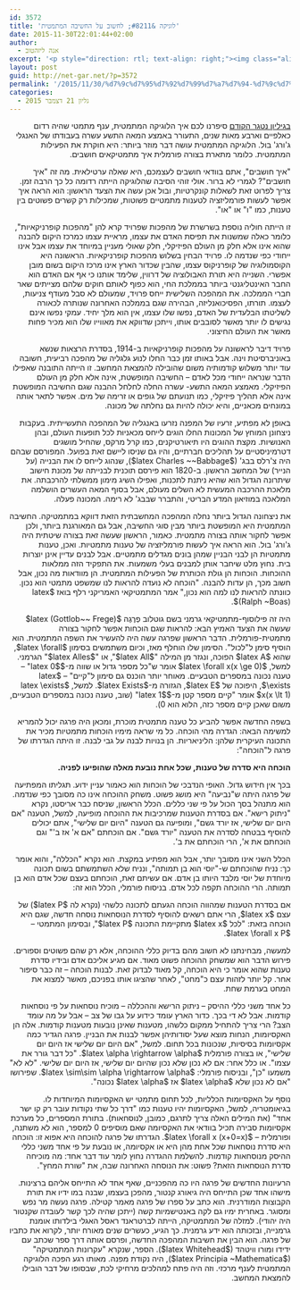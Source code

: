 ```yaml
---
id: 3572
title: 'לוגיקה &#8211; לחשוב על החשיבה המתמטית'
date: 2015-11-30T22:01:44+02:00
author:
  - אנה ליזהטוב
excerpt: '<p style="direction: rtl; text-align: right;"><img class="alignright wp-image-3588 " src="http://net-gar.net/wp-content/uploads/2015/11/Young_frege-150x150.jpg" alt="Young_frege" width="129" height="129" />בגיליון נטגר הקודם סיפרנו לכם איך הלוגיקה המתמטית, ענף מתמטי שהיה רדום כאלפיים וארבע מאות שנים, התעורר באמצע המאה התשע עשרה בעבודתו של האנגלי ג’ורג’ בול. הלוגיקה המתמטית עושה דבר מוזר ביותר: היא חוקרת את הפעילות המתמטית. כלומר מתארת בצורה פורמלית איך מתמטיקאים חושבים.</p>'
layout: post
guid: http://net-gar.net/?p=3572
permalink: '/2015/11/30/%d7%9c%d7%95%d7%92%d7%99%d7%a7%d7%94-%d7%9c%d7%97%d7%a9%d7%95%d7%91-%d7%a2%d7%9c-%d7%94%d7%97%d7%a9%d7%99%d7%91%d7%94-%d7%94%d7%9e%d7%aa%d7%9e%d7%98%d7%99%d7%aa/'
categories:
  - גליון 21 דצמבר 2015
---
```

<p style="direction: rtl; text-align: right;">
  <a href="http://net-gar.net/%d7%9e%d7%94-%d7%96%d7%95-%d7%9c%d7%95%d7%92%d7%99%d7%a7%d7%94-%d7%9e%d7%aa%d7%9e%d7%98%d7%99%d7%aa/">בגיליון נטגר הקודם</a> סיפרנו לכם איך הלוגיקה המתמטית, ענף מתמטי שהיה רדום כאלפיים וארבע מאות שנים, התעורר באמצע המאה התשע עשרה בעבודתו של האנגלי ג'ורג' בול. הלוגיקה המתמטית עושה דבר מוזר ביותר: היא חוקרת את הפעילות המתמטית. כלומר מתארת בצורה פורמלית איך מתמטיקאים חושבים.
</p>

<p style="direction: rtl; text-align: right;">
  "איך חושבים", אתם בוודאי חושבים לעצמכם, היא שאלה ערטילאית. מה זה "איך חושבים"? לגמרי לא ברור. אולי זוהי הסיבה שהלוגיקה הייתה רדומה כל כך הרבה זמן. צריך לפרוט זאת לשאלות קונקרטיות, ובול אכן עשה את הצעד הראשון: הוא הראה איך אפשר לעשות פורמליזציה לטענות מתמטיים פשוטות, שמכילות רק קשרים פשוטים בין טענות, כמו "ו" או "או".
</p>

<p style="direction: rtl; text-align: right;">
  זו הייתה חוליה נוספת בשרשרת של מהפכות שפרויד קרא להן "מהפכות קופרניקאיות", כלומר כאלה שמשנות את תפיסת האדם את עצמו, מראיית עצמו כמרכז היקום להבנה שהוא אינו אלא חלק מן העולם הפיזיקלי, חלק שאולי מעניין במיוחד את עצמו אבל אינו ייחודי כפי שנדמה לו. פרויד הבחין בשלוש מהפכות קופרניקאיות. הראשונה היא הקוסמולוגיה של קופרניקוס עצמו, שהבין שכדור הארץ אינו מרכז היקום בשום מובן אפשרי. השנייה היא תורת האבולוציה של דרווין, שלימד אותנו כי אף אם האדם הוא החבר האינטליגנטי ביותר בממלכת החי, הוא כפוף לאותם חוקים שלהם מצייתים שאר חברי הממלכה. את המהפכה השלישית ייחס פרויד, שמעולם לא סבל מעודף צניעות, לעצמו. תורתו, הפסיכואנליזה, הבהירה שגם בממלכה האחרונה שנותרה לכאורה לשליטתו הבלעדית של האדם, נפשו שלו עצמו, אין הוא מלך יחיד. עמקי נפשו אינם נגישים לו יותר מאשר לסובבים אותו, וייתכן שדווקא את מאווייו שלו הוא מכיר פחות מאשר את העולם החיצוני.
</p>

<p style="direction: rtl; text-align: right;">
  פרויד דיבר לראשונה על מהפכות קופרניקאיות ב-1914, בסדרת הרצאות שנשא באוניברסיטת וינה. אבל באותו זמן כבר החלו לנוע גלגליה של מהפכה רביעית, חשובה עוד יותר משלוש קודמותיה משום שהובילה להמצאת המחשב. זו הייתה התובנה שאפילו הדבר שנראה ייחודי מכל לאדם &#8211; החשיבה המופשטת, אינה אלא חלק מן העולם הפיזיקלי. מאמצע המאה התשע- עשרה החלה לחלחל ההבנה שגם החשיבה המופשטת אינה אלא תהליך פיזיקלי, כמו תנועתם של גופים או זרימה של מים. אפשר לתאר אותה במונחים מכאניים, והיא יכולה להיות גם נחלתה של מכונה.
</p>

<p style="direction: rtl; text-align: right;">
  באופן לא מפתיע, זרעיו של המפנה נזרעו באנגליה של המהפכה התעשייתית. בעקבות ניצחונן המוחץ של המכונות החלו הוגים לייחס מכאניוּת לכל תופעות העולם, ובהן האנושיות. מקצת ההוגים היו תיאורטיקנים, כמו קרל מרקס, שהחיל מושגים דטרמיניסטיים על תהליכים חברתיים, והיו גם שניסו ליישם זאת בפועל. המפורסם שבהם היה צ'רלס בבג' ($latex Charles ~~Babbage$), שנהוג לייחס לו את הבנייה (על הנייר) של המחשב הראשון. ב-1820 הוא פירסם תוכנית לבנייתה של מכונת חישוב שיתרונה הגדול הוא שהיא ניתנת לתכנות, ואפילו השיג מימון ממשלתי להרכבתה. את מלאכת ההרכבה המעשית לא השלים מעולם, אבל בסוף המאה העשרים הושלמה המלאכה במוזיאון המדע הבריטי, והתברר שבבג' לא רימה. המכונה פעלה.
</p>

<p style="direction: rtl; text-align: right;">
  את ניצחונה הגדול ביותר נחלה המהפכה המחשבתית הזאת דווקא במתמטיקה. החשיבה המתמטית היא המופשטת ביותר מבין סוגי החשיבה, אבל גם המאורגנת ביותר, ולכן אפשר לחקור אותה בצורה מתמטית. כאמור, הראשון שעשה זאת בצורה שיטתית היה ג'ורג' בול. הוא הראה איך לעשות פורמליזציה של טענות מתמטיות. ואכן, טענות מתמטיות הן לבני הבניין שמהן בונים מגדלים מתמטיים. אבל לבנים עדיין אינן יוצרות בית. נחוץ מלט שיחבר אותן למבנים בעלי משמעות. את התפקיד הזה ממלאות ההוכחות. הוכחות הן גולת הכותרת של הפעילות המתמטית. הן מוודאות מה נכון, אבל חשוב מכך, הן עדות להבנה. "הוכחה לא נועדה להראות לנו שמשפט מתמטי הוא נכון. כוונתה להראות לנו למה הוא נכון," אמר המתמטיקאי האמריקני רלף בואז $latex (Ralph ~Boas)$.
</p>

<p style="direction: rtl; text-align: right;">
  היה זה פילוסוף-מתמטיקאי גרמני בשם גוטלוב פְרֶגֶה $latex (Gottlob~~ Frege)$ שעשה את הצעד האמיץ הבא: להראות שגם הוכחות אפשר לחקור בצורה מתמטית-פורמלית. הדבר הראשון שפרגה עשה היה להעשיר את השפה המתמטית. הוא הוסיף סימן ל"לכול". הסימון שלו הוחלף מאז, וכיום משתמשים בסימון $latex \forall$, שהוא $latex A$ הפוכה, ונגזר מן המילה "$latex All$", או "$latex Alles$" הגרמני. למשל, $latex \forall x(x \ge 0)$ אומר ש"כל מספר גדול או שווה מ-$latex 0$" – טענה נכונה במספרים הטבעיים. מאוחר יותר הוכנס גם סימון ל"קיים" – $latex \exists$, היפוכה של $latex E$, הגזורה מ-$latex Exists$. למשל, $latex \exists x(x \lt 1)$ אומר "קיים מספר קטן מ-$latex 1$" (שוב, טענה נכונה במספרים הטבעיים, משום שאכן קיים מספר כזה, הלוא הוא 0).
</p>

<p style="direction: rtl; text-align: right;">
  בשפה החדשה אפשר להביע כל טענה מתמטית מוכרת, ומכאן היה פרגה יכול להמריא למשימה הבאה: הגדרה מהי הוכחה. כל מי שראה מימיו הוכחות מתמטיות מכיר את התכונה העיקרית שלהן: הליניאריות. הן בנויות לבנה על גבי לבנה. זו היתה הגדרתו של פרגה ל"הוכחה":
</p>

<p style="direction: rtl; text-align: right;">
  <strong>הוכחה היא סדרה של טענות, שכל אחת נובעת מאלה שהופיעו לפניה.</strong>
</p>

<p style="direction: rtl; text-align: right;">
  בכך אין חידוש גדול. האופי הנדבכי של הוכחות הוא כאמור עניין ידוע. תגליתו המפתיעה של פרגה היתה ש"נביעה" היא מושג פשוט. משחק ההוכחה אינו כה מסובך כפי שנדמה. הוא מתנהל בסך הכול על פי שני כללים. הכלל הראשון, שניסח כבר אריסטו, נקרא "ניתוק רישא". אם בסדרת הטענות שמרכיבות את ההוכחה מופיעה, למשל, הטענה "אם היום יום שלישי, אז יורד גשם", ומופיעה גם הטענה "היום יום שלישי", אתם יכולים להוסיף בבטחה לסדרה את הטענה "יורד גשם". אם הוכחתם "אם א' אז ב'" וגם הוכחתם את א', הרי הוכחתם את ב'.
</p>

<p style="direction: rtl; text-align: right;">
  הכלל השני אינו מסובך יותר, אבל הוא מפתיע במקצת. הוא נקרא "הכללה", והוא אומר כך: נניח שהוכחתם ש-"יוסי הוא בן תמותה", ונניח שלא השתמשתם בשום תכונה מיוחדת של יוסי מלבד היותו בן אדם. אם עשיתם זאת, הוכחתם בעצם שכל אדם הוא בן תמותה. הרי ההוכחה תקפה לכל אדם. בניסוח פורמלי, הכלל הוא זה:
</p>

<p style="direction: rtl; text-align: right;">
  אם בסדרת הטענות שמהווה הוכחה הגעתם לתכונה כלשהי (נקרא לה $latex P$) של עצם $latex x$, הרי אתם רשאים להוסיף לסדרת הנוסחאות נוסחה חדשה, שגם היא הוכחה בזאת: "לכל $latex x$ מתקיימת התכונה $latex P$", ובסימון המתמטי – $latex \forall x P$.
</p>

<p style="direction: rtl; text-align: right;">
  למעשה, מבחינתנו לא חשוב מהם בדיוק כללי ההוכחה, אלא רק שהם פשוטים וספורים. פירוש הדבר הוא שמשחק ההוכחה פשוט מאוד. אם מגיע אליכם אדם ובידיו סדרת טענות שהוא אומר כי היא הוכחה, קל מאוד לבדוק זאת. לבנות הוכחה – זה כבר סיפור אחר. קל יותר לזהות עצם כ"מחט", לאחר שהציגו אותו בפניכם, מאשר למצוא את המחט בערמת שחת.
</p>

<p style="direction: rtl; text-align: right;">
  כל אחד משני כללי ההיסק – ניתוק הרישא וההכללה – מוכיח נוסחאות על פי נוסחאות קודמות. אבל לא די בכך. כדור הארץ עומד כידוע על גבו של צב – אבל על מה עומד הצב? הרי צריך להתחיל ממקום כלשהו, מטענות שאינן נובעות מטענות קודמות. אלה הן האקסיומות, הנחות מוצא שעל יסודותיהן אפשר לבנות את הבניין. פרגה הגדיר כמה אקסיומות בסיסיות, שנכונות בכל תחום. למשל, "אם היום יום שלישי אז היום יום שלישי", או בצורה פורמלית $latex \alpha \rightarrow \alpha$. "כל דבר גורר את עצמו". או כלל אחר: אם לא נכון שלא נכון שהיום יום שלישי, אז היום יום שלישי. "לא לא" משמעו "כן", ובניסוח פורמלי: $latex \sim\sim \alpha \rightarrow \alpha$. שפירושו "אם לא נכון שלא $latex \alpha$ אז $latex \alpha$ נכונה".
</p>

<p style="direction: rtl; text-align: right;">
  נוסף על האקסיומות הכלליות, לכל תחום מתמטי יש האקסיומות המיוחדות לו. בגיאומטריה, למשל, האקסיומות יהיו טענות כמו "דרך כל שתי נקודות עובר רק קו ישר אחד" (את המילים האלה צריך לתרגם, כמובן, לנוסחאות). בתורת המספרים, כל מערכת אקסיומות סבירה תכיל בוודאי את האקסיומה שאם מוסיפים 0 למספר, הוא לא משתנה, ופורמלית &#8211; $latex \forall x (x+0=x)$. הגדרתו של פרגה להוכחה היא אפוא זו: הוכחה היא סדרת נוסחאות שכל אחת מהן היא או אקסיומה, או נובעת על פי אחד משני כללי ההיסק מנוסחאות קודמות. להשלמת ההגדרה נחוץ לומר עוד דבר אחד: מה מוכיחה סדרת הנוסחאות הזאת? פשוט: את הנוסחה האחרונה שבה, את "שורת המחץ".
</p>

<p style="direction: rtl; text-align: right;">
  הרעיונות החדשים של פרגה היו כה מהפכניים, שאף אחד לא התייחס אליהם ברצינות. מישהו אחד שכן התייחס היה גיאורג קנטור, מהפכן בעצמו, שבנה במו ידיו את תורת הקבוצות המודרנית. הוא כתב על ספרו של פרגה מאמר קטילה. פרגה נעשה מר נפש ומסוגר. באחרית ימיו גם לקה באנטישמיות קשה (ייתכן שהיה לכך קשר לעובדה שקנטור היה יהודי). למזלה של המתמטיקה, הייתה לברטראנד ראסל האגלי בילדותו אומנת גרמנייה, ובזכותה הוא ידע גרמנית. כך הגיע, כעשרים שנים מאורח יותר, לקרוא את כתביו של פרגה. הוא הבין את חשיבות המהפכה החדשה, ופרסם אותה דרך ספר שכתב עם ידידו ומורו וויטהד ($latex Whitehead$). הספר, שנקרא "עקרונות המתמטיקה" ($latex Principia ~Mathematica$), היה נקודת מפנה. מאותו רגע הפכה הלוגיקה המתמטית לענף מרכזי. וזה היה פתח למהלכים מרחיקי לכת, שבסופו של דבר הובילו להמצאת המחשב.
</p>